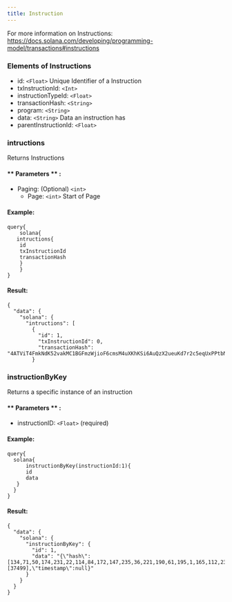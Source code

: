 ```yaml
---
title: Instruction
---
```


For more information on Instructions: https://docs.solana.com/developing/programming-model/transactions#instructions

### Elements of Instructions
* id: `<Float>` Unique Identifier of a Instruction
* txInstructionId: `<Int>` 
* instructionTypeId: `<Float>` 
* transactionHash: `<String>` 
* program: `<String>` 
* data: `<String>` Data an instruction has
* parentInstructionId: `<Float>` 


### intructions
Returns Instructions


#### ** Parameters ** : 
* Paging: (Optional) `<int>` 
  - Page: `<int>` Start of Page 


#### Example:
```
query{
	solana{
   intructions{
    id
    txInstructionId
    transactionHash
  	}
	}
}
```

#### Result:
```
{
  "data": {
    "solana": {
      "intructions": [
        {
          "id": 1,
          "txInstructionId": 0,
          "transactionHash": "4ATViT4FmkNdK52vakMC1BGFmzWjioF6cmsM4uXKhKSi6AuQzX2ueuKd7r2c5eqUxPPtbNCwJnH6nhAhLsj955YF"
        }
```

### instructionByKey
Returns a specific instance of an instruction

#### ** Parameters ** : 
* instructionID: `<Float>` (required) 

#### Example:
```
query{
  solana{
	  instructionByKey(instructionId:1){
      id
      data
   }
  }
}
```

#### Result:
```
{
  "data": {
    "solana": {
      "instructionByKey": {
        "id": 1,
        "data": "{\"hash\":[134,71,50,174,231,22,114,84,172,147,235,36,221,190,61,195,1,165,112,236,109,176,46,150,57,137,159,36,217,247,180,201],\"slots\":[37499],\"timestamp\":null}"
      }
    }
  }
}
```

